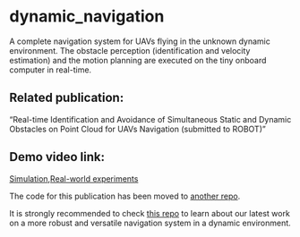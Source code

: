 # dynamic_navigation
A complete navigation system for UAVs flying in the unknown dynamic environment. The obstacle perception (identification and velocity estimation) and the motion planning are executed on the tiny onboard computer in real-time.

## Related publication: 
“Real-time Identification and Avoidance of Simultaneous Static and Dynamic Obstacles on Point Cloud for UAVs Navigation (submitted to ROBOT)”

## Demo video link:
[Simulation](https://youtu.be/1g9vHfoycs0),[Real-world experiments](https://www.youtube.com/watch?v=5CwFATodSvU)

The code for this publication has been moved to [another repo](https://github.com/chenhanpolyu/velocity_planner).

It is strongly recommended to check [this repo](https://github.com/chenhanpolyu/AutoFly-demo) to learn about our latest work on a more robust and versatile navigation system in a dynamic environment. 
